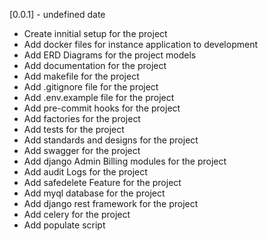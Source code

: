 [unreleased]: https://github.com/fccn/nau-financial-manager
[0.0.1] - undefined date

- Create innitial setup for the project
- Add docker files for instance application to development
- Add ERD Diagrams for the project models
- Add documentation for the project
- Add makefile for the project
- Add .gitignore file for the project
- Add .env.example file for the project
- Add pre-commit hooks for the project
- Add factories for the project
- Add tests for the project
- Add standards and designs for the project
- Add swagger for the project
- Add django Admin Billing modules for the project
- Add audit Logs for the project
- Add safedelete Feature for the project
- Add myql database for the project
- Add django rest framework for the project
- Add celery for the project
- Add populate script
